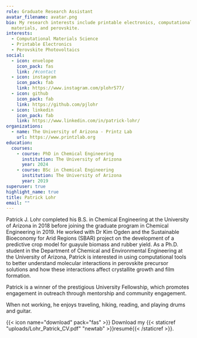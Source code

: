 ```yaml
---
role: Graduate Research Assistant
avatar_filename: avatar.png
bio: My research interests include printable electronics, computational
  materials, and perovskite.
interests:
  - Computational Materials Science
  - Printable Electronics
  - Perovskite Photovoltaics
social:
  - icon: envelope
    icon_pack: fas
    link: /#contact
  - icon: instagram
    icon_pack: fab
    link: https://www.instagram.com/plohr577/
  - icon: github
    icon_pack: fab
    link: https://github.com/pjlohr
  - icon: linkedin
    icon_pack: fab
    link: https://www.linkedin.com/in/patrick-lohr/
organizations:
  - name: The University of Arizona - Printz Lab
    url: https://www.printzlab.org
education:
  courses:
    - course: PhD in Chemical Engineering
      institution: The University of Arizona
      year: 2024
    - course: BSc in Chemical Engineering
      institution: The University of Arizona
      year: 2019
superuser: true
highlight_name: true
title: Patrick Lohr
email: ""
---
```

Patrick J. Lohr completed his B.S. in Chemical Engineering at the University of Arizona in 2018 before joining the graduate program in Chemical Engineering in 2019. He worked with Dr Kim Ogden and the Sustainable Bioeconomy for Arid Regions (SBAR) project on the development of a predictive crop model for guayule biomass and rubber yield. As a Ph.D. student in the Department of Chemical and Environmental Engineering at the University of Arizona, Patrick is interested in using computational tools to better understand molecular interactions in perovskite precursor solutions and how these interactions affect crystallite growth and film formation.

Patrick is a winner of the prestigious University Fellowship, which promotes engagement in outreach through mentorship and community engagement.

When not working, he enjoys traveling, hiking, reading, and playing drums and guitar.

{{< icon name="download" pack="fas" >}} Download my {{< staticref "uploads/Lohr_Patrick_CV.pdf" "newtab" >}}resumé{{< /staticref >}}.